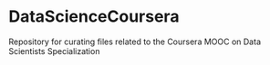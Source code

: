 # DataScienceCoursera
Repository for curating files related to the Coursera MOOC on Data Scientists Specialization

